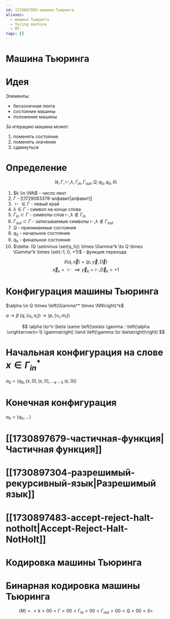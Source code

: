 ```yaml
---
id: 1729687005-машина-Тьюринга
aliases:
  - машина Тьюринга
  - Turing machine
  - МТ
tags: []
---
```


# Машина Тьюринга

# Идея
Элементы:
- бесконечная лента
- состояние машины
- положение машины

За итерацию машина может:
1. поменять состояние
2. поменять значение
3. сдвинуться

# Определение
$$
\left(k, \Gamma, \vdash, \lambda, \Gamma_{in}, \Gamma_{out},
Q, q_0, q_h, \delta\right)
$$
1. $k \in \NN$ - число лент
2. $\Gamma$ - [[1729083378-алфавит|алфавит]]
3. $\vdash \in \Gamma$ - левый край
4. $\lambda \in \Gamma$ - символ на конце слова
5. $\Gamma_{in} \subset \Gamma$ - символы слов
$\vdash, \lambda \not\in \Gamma_{in}$
6. $\Gamma_{out} \subset \Gamma$ - записываемые символы
$\vdash, \lambda \not\in \Gamma_{out}$
7. $Q$ - принимаемые состояния
8. $q_0$ - начальное состояние
9. $q_h$ - финальное состояние
10. $\delta: (Q \setminus \set{q_h}) \times \Gamma^k \to Q \times \Gamma^k \times \set{-1, 0, +1}$ - функция перехода

$$
\delta(q, \vec{x}) = (p, \vec{y}, \vec{D})
$$
$$\vec{x}_k = \vdash \implies \vec{y}_k = \vdash, {\vec{D}}_{k} = +1$$

# Конфигурация машины Тьюринга
$\alpha \in Q \times \left(\Gamma^* \times \NN\right)^k$

$\alpha \to \beta$
$(q, \{u_i, n_i\}) \to (p, \{v_i, m_i\})$

$$
\alpha \to^n \beta \same \left(\exists \gamma :
\left(\alpha \xrightarrow{n-1} \gamma\right) \land \left(\gamma \to \beta\right)\right)
$$

# Начальная конфигурация на слове $x \in \Gamma_{in}^*$
$\alpha_0 = \left(q_0, (x, 0), (\varepsilon, 0), \dots_{k-1}, (\varepsilon, 0)\right)$

# Конечная конфигурация
$\alpha_h = \left(q_h, \dots\right)$

# [[1730897679-частичная-функция|Частичная функция]]
# [[1730897304-разрешимый-рекурсивный-язык|Разрешимый язык]]
# [[1730897483-accept-reject-halt-notholt|Accept-Reject-Halt-NotHolt]]

# Кодировка машины Тьюринга

# Бинарная кодировка машины Тьюринга
$$
\left<M\right> = <k> 00 <\Gamma> 00 <\Gamma_{in}> 00
<\Gamma_{out}> 00 <Q> 00 <\delta>
$$







